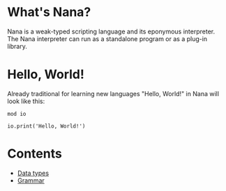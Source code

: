 # What's Nana?

Nana is a weak-typed scripting language and its eponymous interpreter. The Nana interpreter can run as a standalone program or as a plug-in library.

# Hello, World!

Already traditional for learning new languages "Hello, World!" in Nana will look like this:

```
mod io

io.print('Hello, World!')
```

# Contents

* [Data types](TYPES.md)
* [Grammar](GRAMMAR.md)